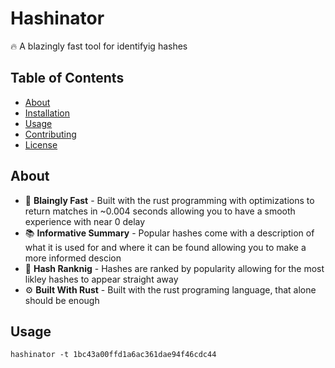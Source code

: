 # Hashinator

🔥 A blazingly fast tool for identifyig hashes

## Table of Contents
- [About](#about)
- [Installation](#installation)
- [Usage](#usage)
- [Contributing](#contributing)
- [License](#license)

## About
 * 🚀 **Blaingly Fast** - Built with the rust programming with optimizations to return matches in ~0.004 seconds allowing you to have a smooth experience with near 0 delay
 * 📚 **Informative Summary** - Popular hashes come with a description of what it is used for and where it can be found allowing you to make a more informed descion 
 * 💯 **Hash Ranknig** - Hashes are ranked by popularity allowing for the most likley hashes to appear straight away
 * ⚙️ **Built With Rust** - Built with the rust programing language, that alone should be enough
 
## Usage
```
hashinator -t 1bc43a00ffd1a6ac361dae94f46cdc44
```